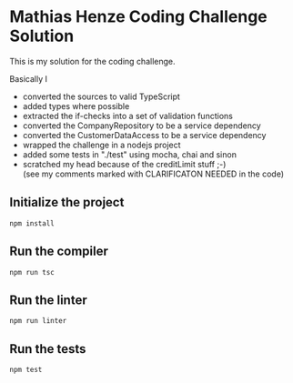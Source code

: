 Mathias Henze Coding Challenge Solution
=

This is my solution for the coding challenge.

Basically I
- converted the sources to valid TypeScript
- added types where possible
- extracted the if-checks into a set of validation functions
- converted the CompanyRepository to be a service dependency
- converted the CustomerDataAccess to be a service dependency
- wrapped the challenge in a nodejs project
- added some tests in "./test" using mocha, chai and sinon
- scratched my head because of the creditLimit stuff ;-)<br>
  (see my comments marked with CLARIFICATON NEEDED in the code)

Initialize the project
-

```
npm install
```

Run the compiler
-

```
npm run tsc
```

Run the linter
-

```
npm run linter
```

Run the tests
-

```
npm test
```
